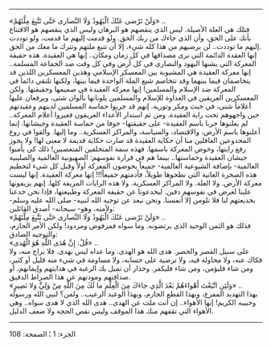 ------------------------------------------------------------------------

«وَلَنْ تَرْضى عَنْكَ الْيَهُودُ وَلَا النَّصارى حَتَّى تَتَّبِعَ مِلَّتَهُمْ» ..  
فتلك هي العلة الأصيلة. ليس الذي ينقصهم هو البرهان وليس الذي ينقصهم هو
الاقتناع بأنك على الحق، وأن الذي جاءك من ربك الحق. ولو قدمت إليهم ما
قدمت، ولو توددت إليهم ما توددت.. لن يرضيهم من هذا كله شيء، إلا أن تتبع
ملتهم وتترك ما معك من الحق.  
إنها العقدة الدائمة التي نرى مصداقها في كل زمان ومكان.. إنها هي العقيدة.
هذه حقيقة المعركة التي يشنها اليهود والنصارى في كل أرض وفي كل وقت ضد
الجماعة المسلمة.. إنها معركة العقيدة هي المشبوبة بين المعسكر الإسلامي
وهذين المعسكرين اللذين قد يتخاصمان فيما بينهما وقد تتخاصم شيع الملة
الواحدة فيما بينها، ولكنها تلتقي دائما في المعركة ضد الإسلام والمسلمين!
إنها معركة العقيدة في صميمها وحقيقتها. ولكن المعسكرين العريقين في
العداوة للإسلام والمسلمين يلونانها بألوان شتى، ويرفعان عليها أعلاماً شتى،
في خبث ومكر وتورية. إنهم قد جربوا حماسة المسلمين لدينهم وعقيدتهم حين
واجهوهم تحت راية العقيدة. ومن ثم استدار الأعداء العريقون فغيروا أعلام
المعركة.. لم يعلنوها حربا باسم العقيدة- على حقيقتها- خوفا من حماسة
العقيدة وجيشانها. إنما أعلنوها باسم الأرض، والاقتصاد، والسياسة، والمراكز
العسكرية.. وما إليها. وألقوا في روع المخدوعين الغافلين منا أن حكاية
العقيدة قد صارت حكاية قديمة لا معنى لها! ولا يجوز رفع رايتها، وخوض
المعركة باسمها. فهذه سمة المتخلفين المتعصبين! ذلك كي يأمنوا جيشان
العقيدة وحماستها.. بينما هم في قرارة نفوسهم: الصهيونية العالمية
والصليبية العالمية- بإضافة الشيوعية العالمية- جميعاً يخوضون المعركة أولاً
وقبل كل شيء لتحطيم هذه الصخرة العاتية التي نطحوها طويلاً، فأدمتهم
جميعاً!!! إنها معركة العقيدة. إنها ليست معركة الأرض. ولا الغلة. ولا
المراكز العسكرية. ولا هذه الرايات المزيفة كلها. إنهم يزيفونها علينا لغرض
في نفوسهم دفين. ليخدعونا عن حقيقة المعركة وطبيعتها، فإذا نحن خدعنا
بخديعتهم لنا فلا نلومن إلا أنفسنا. ونحن نبعد عن توجيه الله لنبيه- صلى
الله عليه وسلم- ولأمته، وهو- سبحانه- أصدق القائلين:  
«وَلَنْ تَرْضى عَنْكَ الْيَهُودُ وَلَا النَّصارى حَتَّى تَتَّبِعَ مِلَّتَهُمْ» ..  
فذلك هو الثمن الوحيد الذي يرتضونه. وما سواه فمرفوض ومردود! ولكن الأمر
الحازم، والتوجيه الصادق:  
«قُلْ: إِنَّ هُدَى اللَّهِ هُوَ الْهُدى» ..  
على سبيل القصر والحصر. هدى الله هو الهدى. وما عداه ليس بهدى. فلا براح
منه، ولا فكاك عنه، ولا محاولة فيه، ولا ترضية على حسابه، ولا مساومة في
شيء منه قليل أو كثير، ومن شاء فليؤمن، ومن شاء فليكفر. وحذار أن تميل بك
الرغبة في هدايتهم وإيمانهم، أو صداقتهم ومودتهم عن هذا الصراط الدقيق.  
«وَلَئِنِ اتَّبَعْتَ أَهْواءَهُمْ بَعْدَ الَّذِي جاءَكَ مِنَ الْعِلْمِ ما لَكَ مِنَ اللَّهِ مِنْ وَلِيٍّ وَلا
نَصِيرٍ» ..  
بهذا التهديد المفزع، وبهذا القطع الجازم، وبهذا الوعيد الرعيب.. ولمن؟
لنبي الله ورسوله وحبيبه الكريم! إنها الأهواء.. إن أنت ملت عن الهدى.. هدى
الله الذي لا هدى سواه.. وهي الأهواء التي تقفهم منك هذا الموقف وليس نقص
الحجة ولا ضعف الدليل.

------------------------------------------------------------------------

الجزء: 1 ¦ الصفحة: 108
